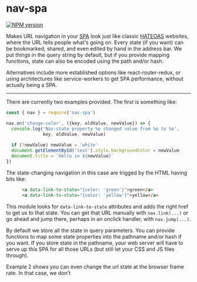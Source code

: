 # nav-spa
[![NPM version][npm-image]][npm-url]

Makes URL navigation in your
[SPA](https://en.wikipedia.org/wiki/Single-page_application) look just
like classic [HATEOAS](https://en.wikipedia.org/wiki/HATEOAS)
websites, where the URL tells people what's going on. Every state (if
you want) can be bookmarked, shared, and even edited by hand in the
address bar.  We put things in the query string by default, but if you
provide mapping functions, state can also be encoded using the path
and/or hash.

Alternatives include more established options like react-router-redux,
or using architectures like service-workers to get SPA performance,
without actually being a SPA.

---

There are currently two examples provided.  The first is something like:

```js
const { nav } = require('nav-spa')

nav.on('change-color', ({key, oldValue, newValue}) => {
  console.log('Nav-state property %o changed value from %o to %o',
              key, oldValue, newValue)
  
  if (!newValue) newValue = 'white'
  document.getElementById('test').style.backgroundColor = newValue
  document.title = `Hello in ${newValue}`
})
```

The state-changing navigation in this case are trigged by the HTML
having bits like:

```html
      <a data-link-to-state="{color: 'green'}">green</a>
      <a data-link-to-state="{color: 'yellow'}">yellow</a>
```

This module looks for `data-link-to-state` attributes and adds the
right href to get us to that state.  You can get that URL manually
with `nav.link(...)` or go ahead and jump there, perhaps in an onclick
handler, with `nav.jump(...)`.

By default we store all the state in query parameters. You can provide
functions to map some state properties into the pathname and/or hash
if you want. If you store state in the pathname, your web server will
have to serve up this SPA for all those URLs (but still let your CSS
and JS files through).

Example 2 shows you can even change the url state at the browser frame
rate. In that case, we don't 




[npm-image]: https://img.shields.io/npm/v/nav-spa.svg?style=flat-square
[npm-url]: https://npmjs.org/package/nav-spa
